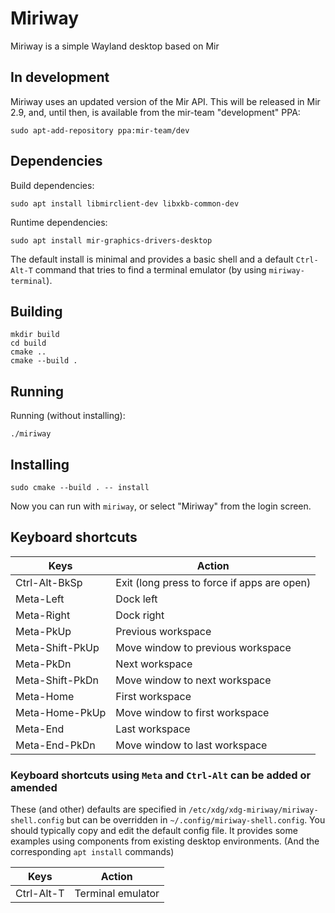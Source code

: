 # Miriway

Miriway is a simple Wayland desktop based on Mir

## In development

Miriway uses an updated version of the Mir API. This will be released in 
Mir 2.9, and, until then, is available from the mir-team "development" PPA:

```plain
sudo apt-add-repository ppa:mir-team/dev
```

## Dependencies

Build dependencies:
```plain
sudo apt install libmirclient-dev libxkb-common-dev
```

Runtime dependencies:
```plain
sudo apt install mir-graphics-drivers-desktop
```

The default install is minimal and provides a basic shell and a default `Ctrl-Alt-T` command that
tries to find a terminal emulator (by using `miriway-terminal`).

## Building

```plain
mkdir build
cd build
cmake ..
cmake --build .
```

## Running

Running (without installing):

```plain
./miriway
```

## Installing

```plain
sudo cmake --build . -- install
```

Now you can run with `miriway`, or select "Miriway" from the login screen.

## Keyboard shortcuts

Keys|Action
--|--
Ctrl-Alt-BkSp|Exit (long press to force if apps are open)
Meta-Left|Dock left
Meta-Right|Dock right
Meta-PkUp|Previous workspace
Meta-Shift-PkUp|Move window to previous workspace
Meta-PkDn|Next workspace
Meta-Shift-PkDn|Move window to next workspace
Meta-Home|First workspace
Meta-Home-PkUp|Move window to first workspace
Meta-End|Last workspace
Meta-End-PkDn|Move window to last workspace

### Keyboard shortcuts using `Meta` and `Ctrl-Alt` can be added or amended

These (and other) defaults are specified in `/etc/xdg/xdg-miriway/miriway-shell.config` but can be overridden 
in `~/.config/miriway-shell.config`. You should typically copy and edit the default config file. It provides
some examples using components from existing desktop environments. (And the corresponding `apt install` commands)

Keys|Action
--|--
Ctrl-Alt-T|Terminal emulator

